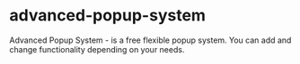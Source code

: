 # advanced-popup-system
Advanced Popup System - is a free flexible popup system. You can add and change functionality depending on your needs.
